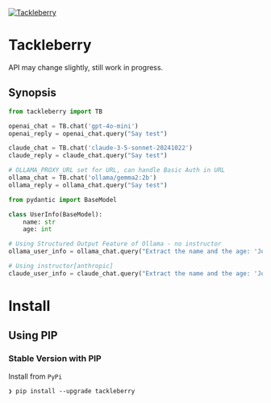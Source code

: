 [![Tackleberry](https://raw.githubusercontent.com/Getty/tackleberry/main/tackleberry.jpg)](https://github.com/Getty/tackleberry)

# Tackleberry

API may change slightly, still work in progress.

## Synopsis

```python
from tackleberry import TB

openai_chat = TB.chat('gpt-4o-mini')
openai_reply = openai_chat.query("Say test")

claude_chat = TB.chat('claude-3-5-sonnet-20241022')
claude_reply = claude_chat.query("Say test")

# OLLAMA_PROXY_URL set for URL, can handle Basic Auth in URL
ollama_chat = TB.chat('ollama/gemma2:2b')
ollama_reply = ollama_chat.query("Say test")

from pydantic import BaseModel

class UserInfo(BaseModel):
    name: str
    age: int

# Using Structured Output Feature of Ollama - no instructor
ollama_user_info = ollama_chat.query("Extract the name and the age: 'John is 20 years old'", UserInfo)

# Using instructor[anthropic]
claude_user_info = claude_chat.query("Extract the name and the age: 'John is 20 years old'", UserInfo)

```

# Install

## Using PIP

### Stable Version with PIP

Install from `PyPi`

```console
❯ pip install --upgrade tackleberry
```

